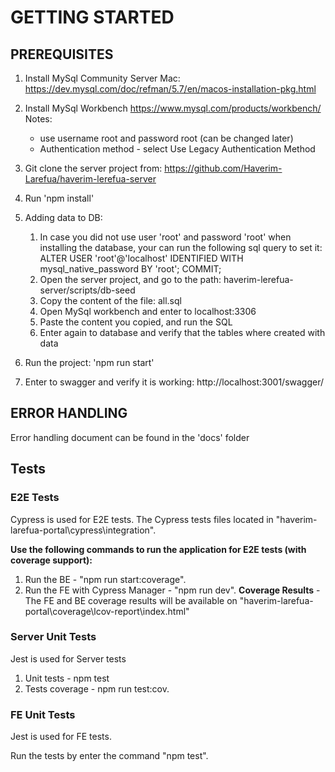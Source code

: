 # GETTING STARTED #

## PREREQUISITES ##

1. Install MySql Community Server
   Mac: https://dev.mysql.com/doc/refman/5.7/en/macos-installation-pkg.html

2. Install MySql Workbench
   https://www.mysql.com/products/workbench/
   Notes:
   * use username root and password root (can be changed later)
   * Authentication method - select Use Legacy Authentication Method

3. Git clone the server project from:
   https://github.com/Haverim-Larefua/haverim-lerefua-server

4. Run 'npm install'

5. Adding data to DB:
   1. In case you did not use user 'root' and password 'root' when installing the database, your can run the following sql query to set it:
      ALTER USER 'root'@'localhost' IDENTIFIED WITH mysql_native_password BY 'root';
      COMMIT;
   2. Open the server project, and go to the path: haverim-lerefua-server/scripts/db-seed
   3. Copy the content of the file: all.sql
   4. Open MySql workbench and enter to localhost:3306
   5. Paste the content you copied, and run the SQL
   6. Enter again to database and verify that the tables where created with data

6. Run the project: 'npm run start'

7. Enter to swagger and verify it is working:
   http://localhost:3001/swagger/

## ERROR HANDLING ##
Error handling document can be found in the 'docs' folder

## Tests ##

### E2E Tests ###
Cypress is used for E2E tests.
The Cypress tests files located in "haverim-larefua-portal\cypress\integration".

**Use the following commands to run the application for E2E tests (with coverage support):**
1. Run the BE - "npm run start:coverage".
2. Run the FE with Cypress Manager - "npm run dev".
**Coverage Results** - The FE and BE coverage results will be available on "haverim-larefua-portal\coverage\lcov-report\index.html"

### Server Unit Tests ###
Jest is used for Server tests
1. Unit tests - npm test
2. Tests coverage - npm run test:cov.

### FE Unit Tests ###
Jest is used for FE tests.

Run the tests by enter the command "npm test".


